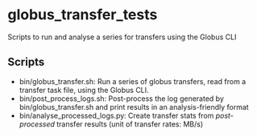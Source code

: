 # globus_transfer_tests
Scripts to run and analyse a series for transfers using the Globus CLI

## Scripts
* bin/globus_transfer.sh: Run a series of globus transfers, read from a transfer task file, using the Globus CLI.
* bin/post_process_logs.sh: Post-process the log generated by bin/globus_transfer.sh and print results in an analysis-friendly format
* bin/analyse_processed_logs.py: Create transfer stats from *post-processed* transfer results (unit of transfer rates: MB/s)

